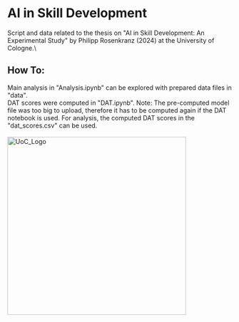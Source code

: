 # AI in Skill Development
Script and data related to the thesis on "AI in Skill Development: An Experimental Study" by Philipp Rosenkranz (2024) at the University of Cologne.\
## How To:
Main analysis in "Analysis.ipynb" can be explored with prepared data files in "data".\
DAT scores were computed in "DAT.ipynb". Note: The pre-computed model file was too big to upload, therefore it has to be computed again if the DAT notebook is used. For analysis, the computed DAT scores in the "dat_scores.csv" can be used.\
\
<img src="https://github.com/user-attachments/assets/05b9de8a-2f5c-4784-8dc4-0c1cbfb9e5f4" alt="UoC_Logo" width="400"/>

